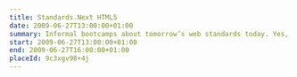 ```yaml
---
title: Standards.Next HTML5
date: 2009-06-27T13:00:00+01:00
summary: Informal bootcamps about tomorrow’s web standards today. Yes, today. All your troubles will seem so far away.
start: 2009-06-27T13:00:00+01:00
end: 2009-06-27T16:00:00+01:00
placeId: 9c3xgv98+4j
---
```

